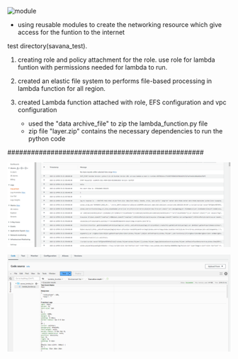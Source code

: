 ![module](modules.png)
* using reusable modules to create the networking resource which give access for the funtion to the internet

test directory(savana_test).  

1. creating role and policy attachment for the role.
    use role for lambda funtion with permissions needed for lambda to run. 
2. created an elastic file system to performs file-based processing in lambda function for all region. 

3. created Lambda function attached with role, EFS configuration and vpc configuration
    * used the "data archive_file" to zip the lambda_function.py file
    * zip file "layer.zip" contains the necessary dependencies to run the python code


################################################## 

![test lambda function](cloudwatchlog.png)

![Alt text](lambda.png)
